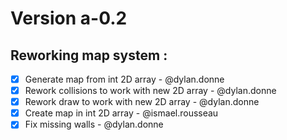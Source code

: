 # Version a-0.2

## Reworking map system :
- [x] Generate map from int 2D array - @dylan.donne
- [x] Rework collisions to work with new 2D array - @dylan.donne
- [x] Rework draw to work with new 2D array - @dylan.donne
- [x] Create map in int 2D array - @ismael.rousseau
- [x] Fix missing walls - @dylan.donne
